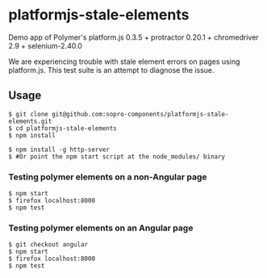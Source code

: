 platformjs-stale-elements
=========================

Demo app of Polymer's platform.js 0.3.5 + protractor 0.20.1 + chromedriver 2.9 + selenium-2.40.0

We are experiencing trouble with stale element errors on pages using
platform.js. This test suite is an attempt to diagnose the issue.

Usage
-----

    $ git clone git@github.com:sopro-components/platformjs-stale-elements.git
    $ cd platformjs-stale-elements
    $ npm install

    $ npm install -g http-server 
    $ #Or point the npm start script at the node_modules/ binary

### Testing polymer elements on a non-Angular page

    $ npm start
    $ firefox localhost:8000
    $ npm test

### Testing polymer elements on an Angular page

    $ git checkout angular
    $ npm start
    $ firefox localhost:8000
    $ npm test
